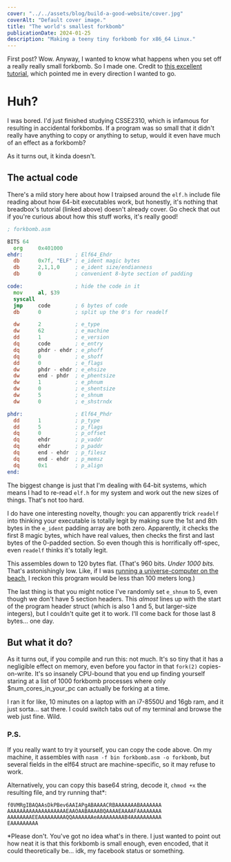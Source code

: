 ```yaml
---
cover: "../../assets/blog/build-a-good-website/cover.jpg"
coverAlt: "Default cover image."
title: "The world's smallest forkbomb"
publicationDate: 2024-01-25
description: "Making a teeny tiny forkbomb for x86_64 Linux."
---
```


First post? Wow. Anyway, I wanted to know what happens when you set off a really really small forkbomb. So I made one. Credit to [this excellent tutorial](https://www.muppetlabs.com/~breadbox/software/tiny/teensy.html), which pointed me in every direction I wanted to go.

# Huh?
I was bored. I'd just finished studying CSSE2310, which is infamous for resulting in accidental forkbombs. If a program was so small that it didn't really have anything to copy or anything to setup, would it even have much of an effect as a forkbomb?

As it turns out, it kinda doesn't.

## The actual code
There's a mild story here about how I traipsed around the `elf.h` include file reading about how 64-bit executables work, but honestly, it's nothing that breadbox's tutorial (linked above) doesn't already cover. Go check that out if you're curious about how this stuff works, it's really good!

```asm
; forkbomb.asm

BITS 64
  org     0x401000
ehdr:                 ; Elf64_Ehdr
  db      0x7f, "ELF" ; e_ident magic bytes
  db      2,1,1,0     ; e_ident size/endianness
  db      0           ; convenient 8-byte section of padding

code:                 ; hide the code in it
  mov     al, $39
  syscall
  jmp     code        ; 6 bytes of code
  db      0           ; split up the 0's for readelf

  dw      2           ; e_type
  dw      62          ; e_machine
  dd      1           ; e_version
  dq      code        ; e_entry
  dq      phdr - ehdr ; e_phoff
  dq      0           ; e_shoff
  dd      0           ; e_flags
  dw      phdr - ehdr ; e_ehsize
  dw      end - phdr  ; e_phentsize
  dw      1           ; e_phnum
  dw      0           ; e_shentsize
  dw      5           ; e_shnum
  dw      0           ; e_shstrndx

phdr:                 ; Elf64_Phdr
  dd      1           ; p_type
  dd      5           ; p_flags
  dq      0           ; p_offset
  dq      ehdr        ; p_vaddr
  dq      ehdr        ; p_paddr
  dq      end - ehdr  ; p_filesz
  dq      end - ehdr  ; p_memsz
  dq      0x1         ; p_align
end:
```

The biggest change is just that I'm dealing with 64-bit systems, which means I had to re-read `elf.h` for my system and work out the new sizes of things. That's not too hard. 

I do have one interesting novelty, though: you can apparently trick `readelf` into thinking your executable is totally legit by making sure the 1st and 8th bytes in the `e_ident` padding array are both zero. Apparently, it checks the first 8 magic bytes, which have real values, then checks the first and last bytes of the 0-padded section. So even though this is horrifically off-spec, even `readelf` thinks it's totally legit.

This assembles down to 120 bytes flat. (That's 960 bits. *Under 1000 bits.* That's astonishingly low. Like, if I was [running a universe-computer on the beach](https://xkcd.com/505/), I reckon this program would be less than 100 meters long.)

The last thing is that you might notice I've randomly set `e_shnum` to 5, even though we don't have 5 section headers. This *almost* lines up with the start of the program header struct (which is also 1 and 5, but larger-size integers), but I couldn't quite get it to work. I'll come back for those last 8 bytes... one day.

## But what it do?
As it turns out, if you compile and run this: not much. It's so tiny that it has a negligible effect on memory, even before you factor in that `fork(2)` copies-on-write. It's so insanely CPU-bound that you end up finding yourself staring at a list of 1000 forkbomb processes where only $num_cores_in_your_pc can actually be forking at a time.

I ran it for like, 10 minutes on a laptop with an i7-8550U and 16gb ram, and it just sorta... sat there. I could switch tabs out of my terminal and browse the web just fine. Wild.

### P.S.
If you really want to try it yourself, you can copy the code above. On my machine, it assembles with `nasm -f bin forkbomb.asm -o forkbomb`, but several fields in the elf64 struct are machine-specific, so it may refuse to work.

Alternatively, you can copy this base64 string, decode it, `chmod +x` the resulting file, and try running that*:

```
f0VMRgIBAQAAsDkPBev6AAIAPgABAAAACRBAAAAAAABAAAAAAA
AAAAAAAAAAAAAAAAAAAEAAOAABAAAABQAAAAEAAAAFAAAAAAAA
AAAAAAAAEEAAAAAAAAAQQAAAAAAAeAAAAAAAAAB4AAAAAAAAAA
EAAAAAAAAA
```

\*Please don't. You've got no idea what's in there. I just wanted to point out how neat it is that this forkbomb is small enough, even encoded, that it could theoretically be... idk, my facebook status or something. 
